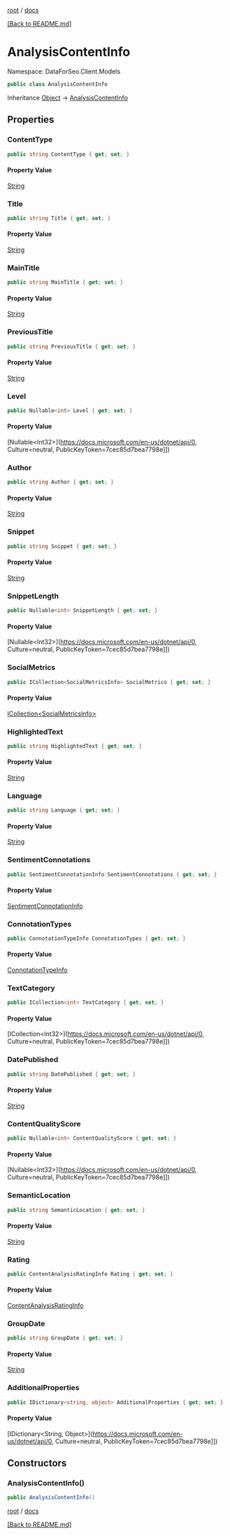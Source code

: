 [root](./../ "root") / [docs](./ "docs")

[[Back to README.md]](./../README.md "[Back to README.md]")

# AnalysisContentInfo

Namespace: DataForSeo.Client.Models

```csharp
public class AnalysisContentInfo
```

Inheritance [Object](https://docs.microsoft.com/en-us/dotnet/api/Object) → [AnalysisContentInfo](./AnalysisContentInfo.md)

## Properties

### **ContentType**

```csharp
public string ContentType { get; set; }
```

#### Property Value

[String](https://docs.microsoft.com/en-us/dotnet/api/String)<br>

### **Title**

```csharp
public string Title { get; set; }
```

#### Property Value

[String](https://docs.microsoft.com/en-us/dotnet/api/String)<br>

### **MainTitle**

```csharp
public string MainTitle { get; set; }
```

#### Property Value

[String](https://docs.microsoft.com/en-us/dotnet/api/String)<br>

### **PreviousTitle**

```csharp
public string PreviousTitle { get; set; }
```

#### Property Value

[String](https://docs.microsoft.com/en-us/dotnet/api/String)<br>

### **Level**

```csharp
public Nullable<int> Level { get; set; }
```

#### Property Value

[Nullable&lt;Int32&gt;](https://docs.microsoft.com/en-us/dotnet/api/0, Culture=neutral, PublicKeyToken=7cec85d7bea7798e]])<br>

### **Author**

```csharp
public string Author { get; set; }
```

#### Property Value

[String](https://docs.microsoft.com/en-us/dotnet/api/String)<br>

### **Snippet**

```csharp
public string Snippet { get; set; }
```

#### Property Value

[String](https://docs.microsoft.com/en-us/dotnet/api/String)<br>

### **SnippetLength**

```csharp
public Nullable<int> SnippetLength { get; set; }
```

#### Property Value

[Nullable&lt;Int32&gt;](https://docs.microsoft.com/en-us/dotnet/api/0, Culture=neutral, PublicKeyToken=7cec85d7bea7798e]])<br>

### **SocialMetrics**

```csharp
public ICollection<SocialMetricsInfo> SocialMetrics { get; set; }
```

#### Property Value

[ICollection&lt;SocialMetricsInfo&gt;](./SocialMetricsInfo.md)<br>

### **HighlightedText**

```csharp
public string HighlightedText { get; set; }
```

#### Property Value

[String](https://docs.microsoft.com/en-us/dotnet/api/String)<br>

### **Language**

```csharp
public string Language { get; set; }
```

#### Property Value

[String](https://docs.microsoft.com/en-us/dotnet/api/String)<br>

### **SentimentConnotations**

```csharp
public SentimentConnotationInfo SentimentConnotations { get; set; }
```

#### Property Value

[SentimentConnotationInfo](./SentimentConnotationInfo.md)<br>

### **ConnotationTypes**

```csharp
public ConnotationTypeInfo ConnotationTypes { get; set; }
```

#### Property Value

[ConnotationTypeInfo](./ConnotationTypeInfo.md)<br>

### **TextCategory**

```csharp
public ICollection<int> TextCategory { get; set; }
```

#### Property Value

[ICollection&lt;Int32&gt;](https://docs.microsoft.com/en-us/dotnet/api/0, Culture=neutral, PublicKeyToken=7cec85d7bea7798e]])<br>

### **DatePublished**

```csharp
public string DatePublished { get; set; }
```

#### Property Value

[String](https://docs.microsoft.com/en-us/dotnet/api/String)<br>

### **ContentQualityScore**

```csharp
public Nullable<int> ContentQualityScore { get; set; }
```

#### Property Value

[Nullable&lt;Int32&gt;](https://docs.microsoft.com/en-us/dotnet/api/0, Culture=neutral, PublicKeyToken=7cec85d7bea7798e]])<br>

### **SemanticLocation**

```csharp
public string SemanticLocation { get; set; }
```

#### Property Value

[String](https://docs.microsoft.com/en-us/dotnet/api/String)<br>

### **Rating**

```csharp
public ContentAnalysisRatingInfo Rating { get; set; }
```

#### Property Value

[ContentAnalysisRatingInfo](./ContentAnalysisRatingInfo.md)<br>

### **GroupDate**

```csharp
public string GroupDate { get; set; }
```

#### Property Value

[String](https://docs.microsoft.com/en-us/dotnet/api/String)<br>

### **AdditionalProperties**

```csharp
public IDictionary<string, object> AdditionalProperties { get; set; }
```

#### Property Value

[IDictionary&lt;String, Object&gt;](https://docs.microsoft.com/en-us/dotnet/api/0, Culture=neutral, PublicKeyToken=7cec85d7bea7798e]])<br>

## Constructors

### **AnalysisContentInfo()**

```csharp
public AnalysisContentInfo()
```

[root](./../ "root") / [docs](./ "docs")

[[Back to README.md]](./../README.md "[Back to README.md]")
